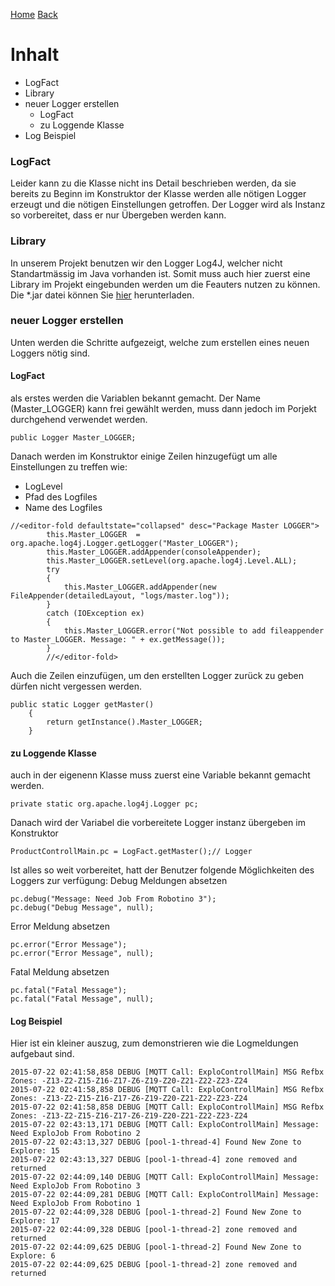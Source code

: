 [Home](home) [Back](WikiSolidus)

# Inhalt  

- <a name="defConst">LogFact</a>
- <a name="lib">Library</a>
- <a name="neuLog">neuer Logger erstellen</a>
	- <a name="lf">LogFact</a>
	- <a name="lk">zu Loggende Klasse</a>
- <a name="lk">Log Beispiel</a>

### <a name="defConst">LogFact</a>
Leider kann zu die Klasse nicht ins Detail beschrieben werden, da sie bereits zu Beginn
im Konstruktor der Klasse werden alle nötigen Logger erzeugt und die nötigen Einstellungen getroffen. 
Der Logger wird als Instanz so vorbereitet, dass er nur Übergeben werden kann. 


### <a name="lib">Library</a>
In unserem Projekt benutzen wir den Logger Log4J, welcher nicht Standartmässig im Java vorhanden ist. Somit muss auch hier zuerst eine Library im Projekt eingebunden werden um die Feauters nutzen zu können. Die *.jar datei können Sie [hier](https://logging.apache.org/log4j/1.2/download.html) herunterladen. 

### <a name="neuLog">neuer Logger erstellen</a>
Unten werden die Schritte aufgezeigt, welche zum erstellen eines neuen Loggers nötig sind.
 
#### <a name="lf">LogFact</a>
als erstes werden die Variablen bekannt gemacht. Der Name (Master_LOGGER) kann frei gewählt werden, muss dann jedoch im Porjekt durchgehend verwendet werden.  
```
public Logger Master_LOGGER;
```

Danach werden im Konstruktor einige Zeilen hinzugefügt um alle Einstellungen zu treffen wie:  
 - LogLevel
 - Pfad des Logfiles
 - Name des Logfiles

```
//<editor-fold defaultstate="collapsed" desc="Package Master LOGGER">
        this.Master_LOGGER  = org.apache.log4j.Logger.getLogger("Master_LOGGER");
        this.Master_LOGGER.addAppender(consoleAppender);
        this.Master_LOGGER.setLevel(org.apache.log4j.Level.ALL);
        try
        {
            this.Master_LOGGER.addAppender(new FileAppender(detailedLayout, "logs/master.log"));
        }
        catch (IOException ex)
        {
            this.Master_LOGGER.error("Not possible to add fileappender to Master_LOGGER. Message: " + ex.getMessage());
        }
        //</editor-fold>
```
  
Auch die Zeilen einzufügen, um den erstellten Logger zurück zu geben dürfen nicht vergessen werden. 
```
public static Logger getMaster()
    {
        return getInstance().Master_LOGGER;
    }
```

#### <a name="lk">zu Loggende Klasse</a>
auch in der eigenenn Klasse muss zuerst eine Variable bekannt gemacht werden. 
```
private static org.apache.log4j.Logger pc;
```
  
Danach wird der Variabel die vorbereitete Logger instanz übergeben im Konstruktor
```
ProductControllMain.pc = LogFact.getMaster();// Logger
```
Ist alles so weit vorbereitet, hatt der Benutzer folgende Möglichkeiten des Loggers zur verfügung:
Debug Meldungen absetzen
```
pc.debug("Message: Need Job From Robotino 3");
pc.debug("Debug Message", null);
```
Error Meldung absetzen
```
pc.error("Error Message");
pc.error("Error Message", null);
```
Fatal Meldung absetzen
```
pc.fatal("Fatal Message");
pc.fatal("Fatal Message", null);
```



#### <a name="lk">Log Beispiel</a>
Hier ist ein kleiner auszug, zum demonstrieren wie die Logmeldungen aufgebaut sind. 
```
2015-07-22 02:41:58,858 DEBUG [MQTT Call: ExploControllMain] MSG Refbx Zones: -Z13-Z2-Z15-Z16-Z17-Z6-Z19-Z20-Z21-Z22-Z23-Z24 
2015-07-22 02:41:58,858 DEBUG [MQTT Call: ExploControllMain] MSG Refbx Zones: -Z13-Z2-Z15-Z16-Z17-Z6-Z19-Z20-Z21-Z22-Z23-Z24 
2015-07-22 02:41:58,858 DEBUG [MQTT Call: ExploControllMain] MSG Refbx Zones: -Z13-Z2-Z15-Z16-Z17-Z6-Z19-Z20-Z21-Z22-Z23-Z24 
2015-07-22 02:43:13,171 DEBUG [MQTT Call: ExploControllMain] Message: Need ExploJob From Robotino 2 
2015-07-22 02:43:13,327 DEBUG [pool-1-thread-4] Found New Zone to Explore: 15 
2015-07-22 02:43:13,327 DEBUG [pool-1-thread-4] zone removed and returned 
2015-07-22 02:44:09,140 DEBUG [MQTT Call: ExploControllMain] Message: Need ExploJob From Robotino 3 
2015-07-22 02:44:09,281 DEBUG [MQTT Call: ExploControllMain] Message: Need ExploJob From Robotino 1 
2015-07-22 02:44:09,328 DEBUG [pool-1-thread-2] Found New Zone to Explore: 17 
2015-07-22 02:44:09,328 DEBUG [pool-1-thread-2] zone removed and returned 
2015-07-22 02:44:09,625 DEBUG [pool-1-thread-2] Found New Zone to Explore: 6 
2015-07-22 02:44:09,625 DEBUG [pool-1-thread-2] zone removed and returned 
```
